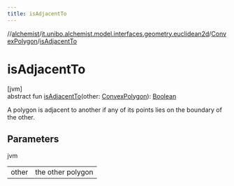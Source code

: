 ```yaml
---
title: isAdjacentTo
---
```

//[alchemist](../../../index.html)/[it.unibo.alchemist.model.interfaces.geometry.euclidean2d](../index.html)/[ConvexPolygon](index.html)/[isAdjacentTo](is-adjacent-to.html)



# isAdjacentTo



[jvm]\
abstract fun [isAdjacentTo](is-adjacent-to.html)(other: [ConvexPolygon](index.html)): [Boolean](https://kotlinlang.org/api/latest/jvm/stdlib/kotlin/-boolean/index.html)



A polygon is adjacent to another if any of its points lies on the boundary of the other.



## Parameters


jvm

| | |
|---|---|
| other | the other polygon |




